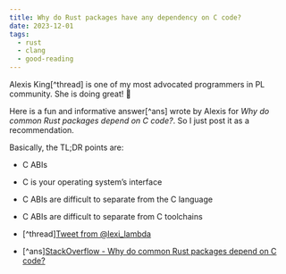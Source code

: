 ```yaml
---
title: Why do Rust packages have any dependency on C code?
date: 2023-12-01
tags:
  - rust
  - clang
  - good-reading
---
```


Alexis King[^thread] is one of my most advocated programmers in PL community.
She is doing great! 🥰

Here is a fun and informative answer[^ans] wrote by Alexis for _Why do common
Rust packages depend on C code?_. So I just post it as a recommendation.

Basically, the TL;DR points are:

- C ABIs
- C is your operating system’s interface
- C ABIs are difficult to separate from the C language
- C ABIs are difficult to separate from C toolchains

- [^thread][Tweet from @lexi_lambda](https://twitter.com/lexi_lambda/status/1728919289430962485)
- [^ans][StackOverflow - Why do common Rust packages depend on C code?](https://langdev.stackexchange.com/a/3237)
